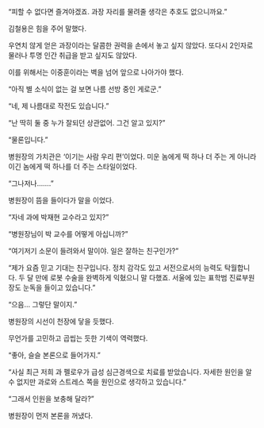 “피할 수 없다면 즐겨야겠죠. 과장 자리를 물려줄 생각은 추호도 없으니까요.”

김철용은 힘을 주어 말했다.

우연치 않게 얻은 과장이라는 달콤한 권력을 손에서 놓고 싶지 않았다. 또다시 2인자로 물러나 투명 인간 취급을 받고 싶지도 않았다.

이를 위해서는 이중훈이라는 벽을 넘어 앞으로 나아가야 했다.

“아직 별 소식이 없는 걸 보면 나름 선방 중인 게로군.”

“네, 제 나름대로 작전도 있습니다.”

“난 딱히 둘 중 누가 잘되던 상관없어. 그건 알고 있지?”

“물론입니다.”

병원장의 가치관은 ‘이기는 사람 우리 편’이었다. 미운 놈에게 떡 하나 더 주는 게 아니라 이긴 놈에게 떡 하나를 더 주는 스타일이었다.

“그나저나…….”

병원장이 뜸을 들이다가 말을 이었다.

“자네 과에 박재현 교수라고 있지?”

“병원장님이 박 교수를 어떻게 아십니까?”

“여기저기 소문이 들려와서 말이야. 일은 잘하는 친구인가?”

“제가 요즘 믿고 기대는 친구입니다. 정치 감각도 있고 서전으로서의 능력도 탁월합니다. 두 달 만에 로봇 수술을 완벽하게 익혔으니 말 다했죠. 서울에 있는 표학범 진료부원장도 눈독을 들이고 있습니다.”

“으음… 그렇단 말이지.”

병원장의 시선이 천장에 닿을 듯했다.

무언가를 고민하고 곱씹는 듯한 기색이 역력했다.

“좋아, 슬슬 본론으로 들어가지.”

“사실 최근 저희 과 펠로우가 급성 심근경색으로 치료를 받았습니다. 자세한 원인을 알 수 없지만 과로와 스트레스 쪽을 원인으로 생각하고 있습니다.”

“그래서 인원을 보충해 달라?”

병원장이 먼저 본론을 꺼냈다.